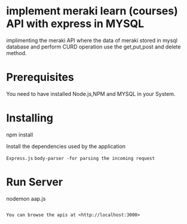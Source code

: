 implement meraki learn (courses) API with express in MYSQL
====================================
implimenting the meraki API where the data of meraki stored in mysql database and perform CURD operation use the get,put,post and delete method.

Prerequisites
===============
You need to have installed Node.js,NPM and MYSQL in your System.

Installing
===============
npm install

Install the dependencies used by the application

```Express.js```
```body-parser -for parsing the incoming request```

Run Server
===============
nodemon aap.js
```

You can browse the apis at <http://localhost:3000>



